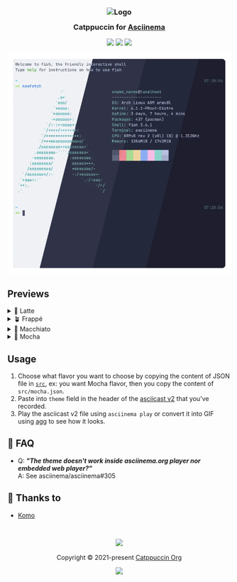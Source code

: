 <h3 align="center">
	<img src="https://raw.githubusercontent.com/catppuccin/catppuccin/main/assets/logos/exports/1544x1544_circle.png" width="100" alt="Logo"/><br/>
	<img src="https://raw.githubusercontent.com/catppuccin/catppuccin/main/assets/misc/transparent.png" height="30" width="0px"/>
	Catppuccin for <a href="https://github.com/asciinema/asciinema">Asciinema</a>
	<img src="https://raw.githubusercontent.com/catppuccin/catppuccin/main/assets/misc/transparent.png" height="30" width="0px"/>
</h3>

<p align="center">
	<a href="https://github.com/UrNightmaree/catppuccin-asciinema/stargazers"><img src="https://img.shields.io/github/stars/UrNightmaree/catppuccin-asciinema?colorA=363a4f&colorB=b7bdf8&style=for-the-badge"></a>
	<a href="https://github.com/UrNightmaree/catppuccin-asciinema/issues"><img src="https://img.shields.io/github/issues/UrNightmaree/catppuccin-asciinema?colorA=363a4f&colorB=f5a97f&style=for-the-badge"></a>
	<a href="https://github.com/UrNightmaree/catppuccin-asciinema/contributors"><img src="https://img.shields.io/github/contributors/UrNightmaree/catppuccin-asciinema?colorA=363a4f&colorB=a6da95&style=for-the-badge"></a>
</p>

<p align="center">
	<img src="/assets/preview.webp"/>
</p>

## Previews

<details>
<summary>🌻 Latte</summary>
<img src="/assets/latte.webp"/>
</details>
<details>
<summary>🪴 Frappé</summary>
<img src="/assets/frappe.webp"/>
</details>
<details>
<summary>🌺 Macchiato</summary>
<img src="/assets/macchiato.webp"/>
</details>
<details>
<summary>🌿 Mocha</summary>
<img src="/assets/mocha.webp"/>
</details>

## Usage

1. Choose what flavor you want to choose by copying the content of JSON file in [`src`](/src), ex: you want Mocha flavor, then you copy the content of `src/mocha.json`.
2. Paste into `theme` field in the header of the [asciicast v2](https://github.com/asciinema/asciinema/blob/develop/doc/asciicast-v2.md) that you've recorded.
3. Play the asciicast v2 file using `asciinema play` or convert it into GIF using [agg](https://github.com/asciinema/agg) to see how it looks. 

## 🙋 FAQ

-	Q: **_"The theme doesn't work inside asciinema.org player nor embedded web player?"_**\
	A: See asciinema/asciinema#305

## 💝 Thanks to

- [Komo](https://github.com/cattokomo)

&nbsp;

<p align="center">
	<img src="https://raw.githubusercontent.com/catppuccin/catppuccin/main/assets/footers/gray0_ctp_on_line.svg?sanitize=true" />
</p>

<p align="center">
	Copyright &copy; 2021-present <a href="https://github.com/catppuccin" target="_blank">Catppuccin Org</a>
</p>

<p align="center">
	<a href="https://github.com/catppuccin/catppuccin/blob/main/LICENSE"><img src="https://img.shields.io/static/v1.svg?style=for-the-badge&label=License&message=MIT&logoColor=d9e0ee&colorA=363a4f&colorB=b7bdf8"/></a>
</p>
